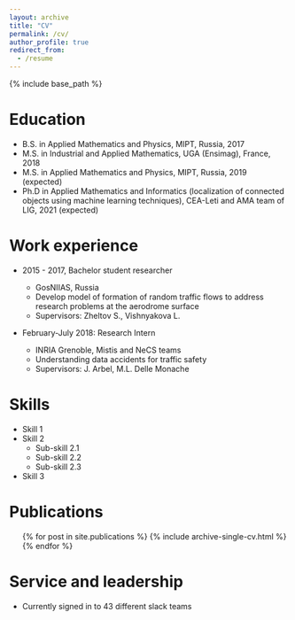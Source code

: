 ```yaml
---
layout: archive
title: "CV"
permalink: /cv/
author_profile: true
redirect_from:
  - /resume
---
```


{% include base_path %}

Education
======
* B.S. in Applied Mathematics and Physics, MIPT, Russia, 2017
* M.S. in Industrial and Applied Mathematics, UGA (Ensimag), France, 2018
* M.S. in Applied Mathematics and Physics, MIPT, Russia, 2019 (expected)
* Ph.D in Applied Mathematics and Informatics (localization of connected objects using machine learning techniques), CEA-Leti and AMA team of LIG, 2021 (expected)

Work experience
======
* 2015 - 2017, Bachelor student researcher
  * GosNIIAS, Russia
  * Develop model of formation of random traffic flows to address research problems at the aerodrome surface
  * Supervisors: Zheltov S., Vishnyakova L. 

* February-July 2018: Research Intern
  * INRIA Grenoble, Mistis and NeCS teams
  * Understanding data accidents for traffic safety
  * Supervisors: J. Arbel, M.L. Delle Monache
  
Skills
======
* Skill 1
* Skill 2
  * Sub-skill 2.1
  * Sub-skill 2.2
  * Sub-skill 2.3
* Skill 3

Publications
======
  <ul>{% for post in site.publications %}
    {% include archive-single-cv.html %}
  {% endfor %}</ul>
  

Service and leadership
======
* Currently signed in to 43 different slack teams
